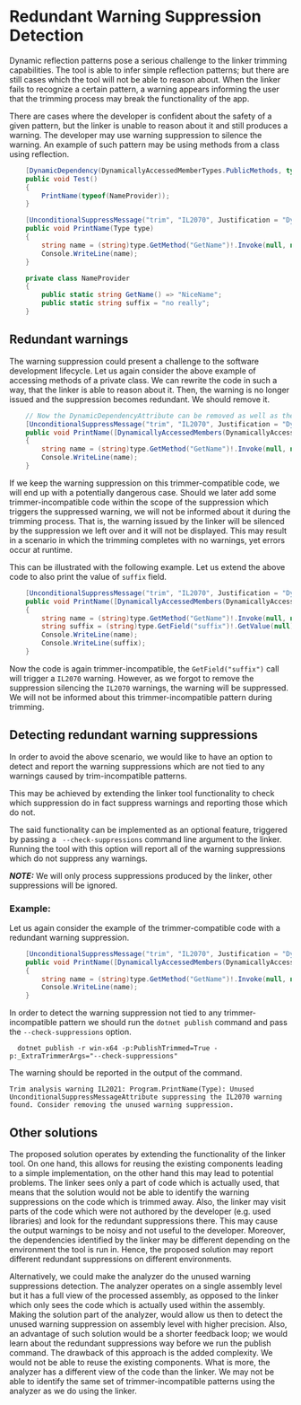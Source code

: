 # Redundant Warning Suppression Detection

Dynamic reflection patterns pose a serious challenge to the linker trimming capabilities. The tool is able to infer simple reflection patterns; but there are still cases which the tool will not be able to reason about. When the linker fails to recognize a certain pattern, a warning appears informing the user that the trimming process may break the functionality of the app.

There are cases where the developer is confident about the safety of a given pattern, but the linker is unable to reason about it and still produces a warning. The developer may use warning suppression to silence the warning. An example of such pattern may be using methods from a class using reflection.
```csharp
    [DynamicDependency(DynamicallyAccessedMemberTypes.PublicMethods, typeof(NameProvider))]
    public void Test()
    {
        PrintName(typeof(NameProvider));
    }

    [UnconditionalSuppressMessage("trim", "IL2070", Justification = "DynamicDependency attribute will instruct the linker to keep the public methods on NameProvider.")]
    public void PrintName(Type type)
    {
        string name = (string)type.GetMethod("GetName")!.Invoke(null, null)!;
        Console.WriteLine(name);
    }

    private class NameProvider
    {
        public static string GetName() => "NiceName";
        public static string suffix = "no really";
    }
```

## Redundant warnings
The warning suppression could present a challenge to the software development lifecycle. Let us again consider the above example of accessing methods of a private class. We can rewrite the code in such a way, that the linker is able to reason about it. Then, the warning is no longer issued and the suppression becomes redundant. We should remove it.

```csharp
    // Now the DynamicDependencyAttribute can be removed as well as the suppression here
    [UnconditionalSuppressMessage("trim", "IL2070", Justification = "DynamicDependency attribute will instruct the linker to keep the public methods on NameProvider.")]
    public void PrintName([DynamicallyAccessedMembers(DynamicallyAccessedMemberTypes.PublicMethods)] Type type)
    {
        string name = (string)type.GetMethod("GetName")!.Invoke(null, null)!;
        Console.WriteLine(name);
    }
```

If we keep the warning suppression on this trimmer-compatible code, we will end up with a potentially dangerous case. Should we later add some trimmer-incompatible code within the scope of the suppression which triggers the suppressed warning, we will not be informed about it during the trimming process. That is, the warning issued by the linker will be silenced by the suppression we left over and it will not be displayed. This may result in a scenario in which the trimming completes with no warnings, yet errors occur at runtime. 

This can be illustrated with the following example. Let us extend the above code to also print the value of `suffix` field.

```csharp
    [UnconditionalSuppressMessage("trim", "IL2070", Justification = "DynamicDependency attribute will instruct the linker to keep the public methods on NameProvider.")]
    public void PrintName([DynamicallyAccessedMembers(DynamicallyAccessedMemberTypes.PublicMethods)] Type type)
    {
        string name = (string)type.GetMethod("GetName")!.Invoke(null, null)!;
        string suffix = (string)type.GetField("suffix")!.GetValue(null)!; // IL2070 - only public methods are guaranteed to be kept
        Console.WriteLine(name);
        Console.WriteLine(suffix);
    }
```

Now the code is again trimmer-incompatible, the `GetField("suffix")` call will trigger a `IL2070` warning. However, as we forgot to remove the suppression silencing the `IL2070` warnings, the warning will be suppressed. We will not be informed about this trimmer-incompatible pattern during trimming.


## Detecting redundant warning suppressions

In order to avoid the above scenario, we would like to have an option to detect and report the warning suppressions which are not tied to any warnings caused by trim-incompatible patterns.

This may be achieved by extending the linker tool functionality to check which suppression do in fact suppress warnings and reporting those which do not. 

The said functionality can be implemented as an optional feature, triggered by passing a `
--check-suppressions` command line argument to the linker. Running the tool with this option will report all of the warning suppressions which do not suppress any warnings.

***NOTE:*** We will only process suppressions produced by the linker, other suppressions will be ignored.
### Example:
Let us again consider the example of the trimmer-compatible code with a redundant warning suppression. 

```csharp
    [UnconditionalSuppressMessage("trim", "IL2070", Justification = "DynamicDependency attribute will instruct the linker to keep the public methods on NameProvider.")] // This should be removed
    public void PrintName([DynamicallyAccessedMembers(DynamicallyAccessedMemberTypes.PublicMethods)] Type type)
    {
        string name = (string)type.GetMethod("GetName")!.Invoke(null, null)!;
        Console.WriteLine(name);
    }
```

In order to detect the warning suppression not tied to any trimmer-incompatible pattern we should run the `dotnet publish` command and pass the `--check-suppressions` option.
```shell
  dotnet publish -r win-x64 -p:PublishTrimmed=True -p:_ExtraTrimmerArgs="--check-suppressions"
```

The warning should be reported in the output of the command.

```
Trim analysis warning IL2021: Program.PrintName(Type): Unused UnconditionalSuppressMessageAttribute suppressing the IL2070 warning found. Consider removing the unused warning suppression.
```

## Other solutions

The proposed solution operates by extending the functionality of the linker tool. On one hand, this allows for reusing the existing components leading to a simple implementation, on the other hand this may lead to potential problems. The linker sees only a part of code which is actually used, that means that the solution would not be able to identify the warning suppressions on the code which is trimmed away. Also, the linker may visit parts of the code which were not authored by the developer (e.g. used libraries) and look for the redundant suppressions there. This may cause the output warnings to be noisy and not useful to the developer. Moreover, the dependencies identified by the linker may be different depending on the environment the tool is run in. Hence, the proposed solution may report different redundant suppressions on different environments.

Alternatively, we could make the analyzer do the unused warning suppressions detection. The analyzer operates on a single assembly level but it has a full view of the processed assembly, as opposed to the linker which only sees the code which is actually used within the assembly. Making the solution part of the analyzer, would allow us then to detect the unused warning suppression on assembly level with higher precision. Also, an advantage of such solution would be a shorter feedback loop; we would learn about the redundant suppressions way before we run the publish command. The drawback of this approach is the added complexity. We would not be able to reuse the existing components. What is more, the analyzer has a different view of the code than the linker. We may not be able to identify the same set of trimmer-incompatible patterns using the analyzer as we do using the linker.
